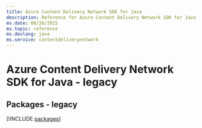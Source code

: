 ```yaml
---
title: Azure Content Delivery Network SDK for Java
description: Reference for Azure Content Delivery Network SDK for Java
ms.date: 08/26/2025
ms.topic: reference
ms.devlang: java
ms.service: contentdeliverynetwork
---
```

# Azure Content Delivery Network SDK for Java - legacy
## Packages - legacy
[!INCLUDE [packages](content-delivery-network-index.md)]